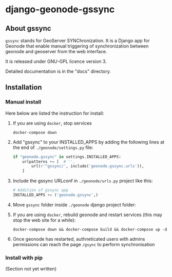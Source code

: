 # django-geonode-gssync
## About gssync
`gssync` stands for GeoServer SYNChronization. It is a Django app for Geonode that enable manual triggering of synchronization between geonode and geoserver from the web interface.

It is released under GNU-GPL licence version 3.

Detailed documentation is in the "docs" directory.

## Installation
### Manual install
Here below are listed the instruction for install:

1. If you are using `docker`, stop services

    ```console
    docker-compose down
    ```

2. Add "gssync" to your INSTALLED_APPS by adding the following lines at the end of `./geonode/settings.py` file:

    ```python
    if "geonode.gssync" in settings.INSTALLED_APPS:
        urlpatterns += [  # '',
            url(r'^gssync/', include('geonode.gssync.urls')),
        ]
    ```

3. Include the gssync URLconf in `./geonode/urls.py` project like this:

    ```python
    # Addition of gssync app
    INSTALLED_APPS += ('geonode.gssync',)
    ```

4. Move `gssync` folder inside `./geonode` django project folder:


5. If you are using `docker`, rebuild geonode and restart services (this may stop the web site for a while):

    ```console
    docker-compose down && docker-compose build && docker-compose up -d
    ```

6. Once geonode has restarted, authneticated users with admins permissions can reach the page `/gsync` to perform synchronisation

### Install with pip

(Section not yet written)